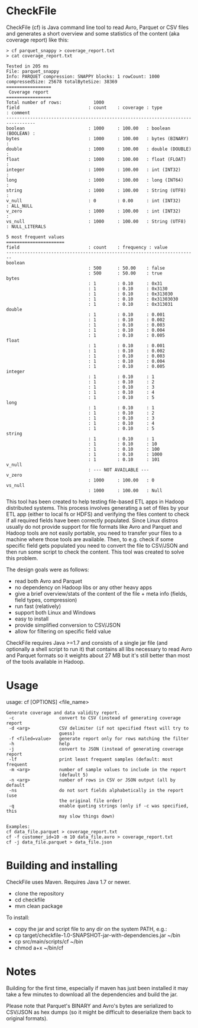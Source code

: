 # CheckFile

CheckFile (cf) is Java command line tool to read Avro, Parquet or CSV files and generates a short overview and some statistics of the content (aka coverage report) like this:
```
> cf parquet_snappy > coverage_report.txt
> cat coverage_report.txt

Tested in 205 ms
File: parquet_snappy
Info: PARQUET compression: SNAPPY blocks: 1 rowCount: 1000 compressedSize: 25678 totalByteSize: 38369
=================
 Coverage report
=================
Total number of rows:            1000
field                          : count    : coverage : type             : comment
---------------------------------------------------------------------------------
boolean                        : 1000     : 100.00   : boolean (BOOLEAN) :
bytes                          : 1000     : 100.00   : bytes (BINARY)   :
double                         : 1000     : 100.00   : double (DOUBLE)  :
float                          : 1000     : 100.00   : float (FLOAT)    :
integer                        : 1000     : 100.00   : int (INT32)      :
long                           : 1000     : 100.00   : long (INT64)     :
string                         : 1000     : 100.00   : String (UTF8)    :
v_null                         : 0        : 0.00     : int (INT32)      : ALL_NULL
v_zero                         : 1000     : 100.00   : int (INT32)      :
vs_null                        : 1000     : 100.00   : String (UTF8)    : NULL_LITERALS

5 most frequent values
======================
field                          : count    : frequency : value
------------------------------------------------------------------------
boolean
                               : 500      : 50.00    : false
                               : 500      : 50.00    : true
bytes
                               : 1        : 0.10     : 0x31
                               : 1        : 0.10     : 0x3130
                               : 1        : 0.10     : 0x313030
                               : 1        : 0.10     : 0x31303030
                               : 1        : 0.10     : 0x313031
double
                               : 1        : 0.10     : 0.001
                               : 1        : 0.10     : 0.002
                               : 1        : 0.10     : 0.003
                               : 1        : 0.10     : 0.004
                               : 1        : 0.10     : 0.005
float
                               : 1        : 0.10     : 0.001
                               : 1        : 0.10     : 0.002
                               : 1        : 0.10     : 0.003
                               : 1        : 0.10     : 0.004
                               : 1        : 0.10     : 0.005
integer
                               : 1        : 0.10     : 1
                               : 1        : 0.10     : 2
                               : 1        : 0.10     : 3
                               : 1        : 0.10     : 4
                               : 1        : 0.10     : 5
long
                               : 1        : 0.10     : 1
                               : 1        : 0.10     : 2
                               : 1        : 0.10     : 3
                               : 1        : 0.10     : 4
                               : 1        : 0.10     : 5
string
                               : 1        : 0.10     : 1
                               : 1        : 0.10     : 10
                               : 1        : 0.10     : 100
                               : 1        : 0.10     : 1000
                               : 1        : 0.10     : 101
v_null
                               : --- NOT AVAILABLE ---
v_zero
                               : 1000     : 100.00   : 0
vs_null
                               : 1000     : 100.00   : Null
```

This tool has been created to help testing file-based ETL apps in Hadoop distributed systems.
This process involves generating a set of files by your ETL app (either to local fs or HDFS) and verifying the files content to check if all required fields have been correctly populated.
Since Linux distros usually do not provide support for file formats like Avro and Parquet and Hadoop tools are not easily portable, you need to transfer your files to a machine where those tools are available. Then, to e.g. check if some specific field gets populated you need to convert the file to CSV/JSON and then run some script to check the content.
This tool was created to solve this problem. 

The design goals were as follows:
- read both Avro and Parquet
- no dependency on Hadoop libs or any other heavy apps
- give a brief overview/stats of the content of the file + meta info (fields, field types, compression)
- run fast (relatively)
- support both Linux and Windows
- easy to install
- provide simplified conversion to CSV/JSON
- allow for filtering on specific field value

CheckFile requires Java >=1.7 and consists of a single jar file (and optionally a shell script to run it) that contains all libs necessary to read Avro and Parquet formats so it weights about 27 MB but it's still better than most of the tools available in Hadoop.

# Usage

usage: cf [OPTIONS] <file_name>
```
Generate coverage and data validity report.
 -c                 convert to CSV (instead of generating coverage report
 -d <arg>           CSV delimiter (if not specified ftest will try to
                    guess)
 -f <filed=value>   generate report only for rows matching the filter
 -h                 help
 -j                 convert to JSON (instead of generating coverage report
 -lf                print least frequent samples (default: most frequent
 -m <arg>           number of sample values to include in the report
                    (default 5)
 -n <arg>           number of rows in CSV or JSON output (all by default
 -ns                do not sort fields alphabetically in the report (use
                    the original file order)
 -q                 enable quoting strings (only if -c was specified, this
                    may slow things down)

Examples:
cf data_file.parquet > coverage_report.txt
cf -f customer_id=10 -m 10 data_file.avro > coverage_report.txt
cf -j data_file.parquet > data_file.json
```

# Building and installing

CheckFile uses Maven. Requires Java 1.7 or newer.

* clone the repository
* cd checkfile
* mvn clean package

To install:

* copy the jar and script file to any dir on the system PATH, e.g.:
* cp target/checkfile-1.0-SNAPSHOT-jar-with-dependencies.jar ~/bin
* cp src/main/scripts/cf ~/bin
* chmod a+x ~/bin/cf

# Notes

Building for the first time, especially if maven has just been installed it may take a few minutes to download all the dependencies and build the jar.

Please note that Parquet's BINARY and Avro's bytes are serialized to CSV/JSON as hex dumps (so it might be difficult to deserialize them back to original formats).

